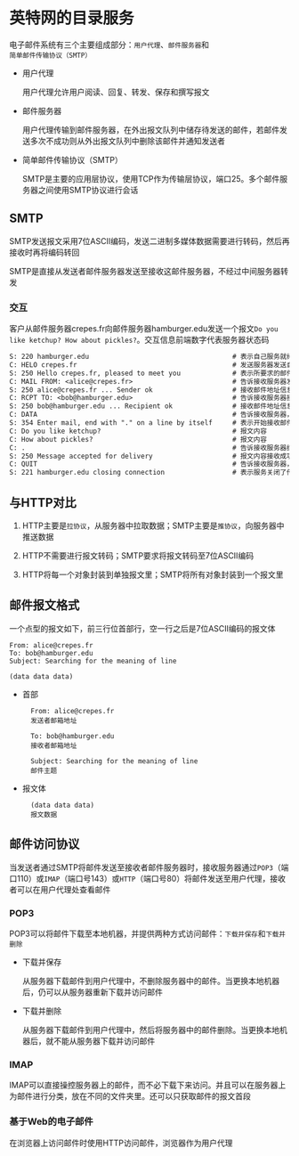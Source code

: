 # 英特网的目录服务

电子邮件系统有三个主要组成部分：`用户代理`、`邮件服务器`和`简单邮件传输协议（SMTP）`

- 用户代理

    用户代理允许用户阅读、回复、转发、保存和撰写报文

- 邮件服务器

    用户代理传输到邮件服务器，在外出报文队列中储存待发送的邮件，若邮件发送多次不成功则从外出报文队列中删除该邮件并通知发送者

- 简单邮件传输协议（SMTP）

    SMTP是主要的应用层协议，使用TCP作为传输层协议，端口25。多个邮件服务器之间使用SMTP协议进行会话

## SMTP

SMTP发送报文采用7位ASCII编码，发送二进制多媒体数据需要进行转码，然后再接收时再将编码转回

SMTP是直接从发送者邮件服务器发送至接收这邮件服务器，不经过中间服务器转发

### 交互

客户从邮件服务器crepes.fr向邮件服务器hamburger.edu发送一个报文`Do you like ketchup? How about pickles?`。交互信息前端数字代表服务器状态码

``` txt
S: 220 hamburger.edu                                    # 表示自己服务就绪，接收服务器发送自己的名称
C: HELO crepes.fr                                       # 发送服务器发送自己的名称
S: 250 Hello crepes.fr, pleased to meet you             # 表示所要求的邮件动作完成，可以继续邮件对话
C: MAIL FROM: <alice@crepes.fr>                         # 告诉接收服务器发送者的邮件地址
S: 250 alice@crepes.fr ... Sender ok                    # 接收邮件地址信息成功，可以继续下一步
C: RCPT TO: <bob@hamburger.edu>                         # 告诉接收服务器接收者的邮件地址
S: 250 bob@hamburger.edu ... Recipient ok               # 接收邮件地址信息成功，可以下一步
C: DATA                                                 # 告诉接收服务器，要写发送报文了
S: 354 Enter mail, end with "." on a line by itself     # 表示开始接收邮件内容输入，输入'.'结束输入
C: Do you like ketchup?                                 # 报文内容
C: How about pickles?                                   # 报文内容
C: .                                                    # 告诉接收服务器结束输入
S: 250 Message accepted for delivery                    # 报文内容接收成功，可以下一步
C: QUIT                                                 # 告诉接收服务器，要退出，可以关闭传输通道了
S: 221 hamburger.edu closing connection                 # 表示服务关闭了传输通道
```

## 与HTTP对比

1. HTTP主要是`拉协议`，从服务器中拉取数据；SMTP主要是`推协议`，向服务器中推送数据

2. HTTP不需要进行报文转码；SMTP要求将报文转码至7位ASCII编码

3. HTTP将每一个对象封装到单独报文里；SMTP将所有对象封装到一个报文里

## 邮件报文格式

一个点型的报文如下，前三行位首部行，空一行之后是7位ASCII编码的报文体

``` SMTP
From: alice@crepes.fr
To: bob@hamburger.edu
Subject: Searching for the meaning of line

(data data data)
```

- 首部

        From: alice@crepes.fr
        发送者邮箱地址

        To: bob@hamburger.edu
        接收者邮箱地址

        Subject: Searching for the meaning of line
        邮件主题

- 报文体

        (data data data)
        报文数据

## 邮件访问协议

当发送者通过SMTP将邮件发送至接收者邮件服务器时，接收服务器通过`POP3`（端口110）或`IMAP`（端口号143）或`HTTP`（端口号80）将邮件发送至用户代理，接收者可以在用户代理处查看邮件

### POP3

POP3可以将邮件下载至本地机器，并提供两种方式访问邮件：`下载并保存`和`下载并删除`

- 下载并保存

    从服务器下载邮件到用户代理中，不删除服务器中的邮件。当更换本地机器后，仍可以从服务器重新下载并访问邮件

- 下载并删除

    从服务器下载邮件到用户代理中，然后将服务器中的邮件删除。当更换本地机器后，就不能从服务器下载并访问邮件

### IMAP

IMAP可以直接操控服务器上的邮件，而不必下载下来访问。并且可以在服务器上为邮件进行分类，放在不同的文件夹里。还可以只获取邮件的报文首段

### 基于Web的电子邮件

在浏览器上访问邮件时使用HTTP访问邮件，浏览器作为用户代理
